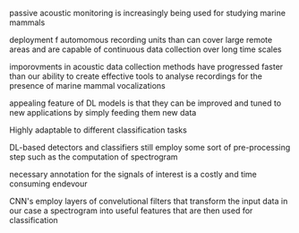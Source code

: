 passive acoustic monitoring is increasingly being used for studying marine mammals

deployment f automomous recording units than can cover large remote areas and are capable of continuous data collection over long time scales 

imporovments in acoustic data collection methods have progressed faster than our ability to create effective tools to analyse recordings for the presence of marine mammal vocalizations

appealing feature of DL models is that they can be improved and tuned to new applications by simply feeding them new data

Highly adaptable to different classification tasks

DL-based detectors and classifiers still employ some sort of pre-processing step such as the computation of spectrogram

necessary annotation for the signals of interest is a costly and time consuming endevour


CNN's employ layers of convelutional filters that transform the input data in our case a spectrogram into useful features that are then used for classification

